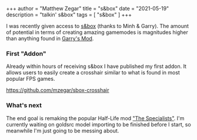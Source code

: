 +++
author = "Matthew Zegar"
title = "s&box"
date = "2021-05-19"
description = "talkin' s&box"
tags = [
    "s&box"
]
+++

I was recently given access to [s&box](https://sbox.facepunch.com/news) (thanks to Minh & Garry). The amount of potential in terms of creating amazing
gamemodes is magnitudes higher than anything found in [Garry's Mod](https://gmod.facepunch.com/).

### First "Addon"

Already within hours of receiving s&box I have published my first addon. It allows users to easily create a crosshair similar to what is found in most popular FPS games.

https://github.com/mzegar/sbox-crosshair

### What's next

The end goal is remaking the popular Half-Life mod ["The Specialists"](https://mzegar.github.io/the-specialists-reloaded-site/). I'm currently waiting on goldsrc model
importing to be finished before I start, so meanwhile I'm just going to be messing about.

